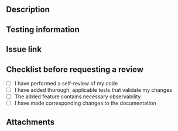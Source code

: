 ## Description
<!--- Describe your changes in detail -->
<!--- Why is this change required? What problem does it solve? -->

## Testing information
<!--- Please describe in detail how you tested your changes. -->
<!--- This section should be through enough that reviewers can replicate the testing. -->

## Issue link
<!-- Add a link to the issue -->

## Checklist before requesting a review
- [ ] I have performed a self-review of my code
- [ ] I have added thorough, applicable tests that validate my changes
- [ ] The added feature contains necessary observability
- [ ] I have made corresponding changes to the documentation

## Attachments
<!-- This section is optional, but should be used to share items such as UI screenshots or test files, when applicable -->